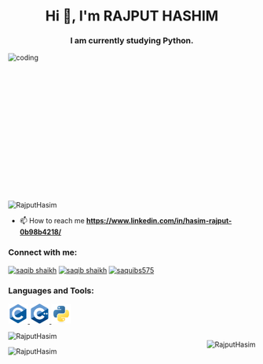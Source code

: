 

<h1 align="center">Hi 👋, I'm RAJPUT HASHIM</h1>
<h3 align="center">I am currently studying Python.</h3>
<img align="right" alt="coding"  width="504" height="300" src="https://static.wixstatic.com/media/3eee0b_bc230abd081f486f9f767abc7c674157~mv2.gif"
<p align="left"> <img src="https://komarev.com/ghpvc/?username=RajputHasim&label=Profile%20views&color=0e75b6&style=flat" alt="RajputHasim" /> </p>

- 📫 How to reach me **https://www.linkedin.com/in/hasim-rajput-0b98b4218/**

<h3 align="left">Connect with me:</h3>
<p align="left">
<a href="https://www.linkedin.com/in/hasim-rajput-0b98b4218/" target="blank"><img align="center" src="https://raw.githubusercontent.com/rahuldkjain/github-profile-readme-generator/master/src/images/icons/Social/linked-in-alt.svg" alt="saqib shaikh" height="30" width="40" /></a>
<a href="https://kaggle.com/saqibsk" target="blank"><img align="center" src="https://raw.githubusercontent.com/rahuldkjain/github-profile-readme-generator/master/src/images/icons/Social/kaggle.svg" alt="saqib shaikh" height="30" width="40" /></a>
<a href="https://www.hackerrank.com/saquibs575" target="blank"><img align="center" src="https://raw.githubusercontent.com/rahuldkjain/github-profile-readme-generator/master/src/images/icons/Social/hackerrank.svg" alt="saquibs575" height="30" width="40" /></a>
</p>

<h3 align="left">Languages and Tools:</h3>
<p align="left"> <a href="https://www.cprogramming.com/" target="_blank" rel="noreferrer"> <img src="https://raw.githubusercontent.com/devicons/devicon/master/icons/c/c-original.svg" alt="c" width="40" height="40"/> </a> <a href="https://www.w3schools.com/cpp/" target="_blank" rel="noreferrer"> <img src="https://raw.githubusercontent.com/devicons/devicon/master/icons/cplusplus/cplusplus-original.svg" alt="cplusplus" width="40" height="40"/> </a> <a href="https://www.python.org" target="_blank" rel="noreferrer"> <img src="https://raw.githubusercontent.com/devicons/devicon/master/icons/python/python-original.svg" alt="python" width="40" height="40"/> </a> </p>

<p><img align="left" width="490" src="https://github-readme-stats.vercel.app/api/top-langs?username=RajputHasim&show_icons=true&locale=en&layout=compact" alt="RajputHasim" /></p>

<p>&nbsp;<img align="right" src="https://github-readme-stats.vercel.app/api?username=RajputHasim&show_icons=true&locale=en" alt="RajputHasim" /></p>

<p><img align="left" src="https://github-readme-streak-stats.herokuapp.com/?user=RajputHasim&" alt="RajputHasim" /></p>
